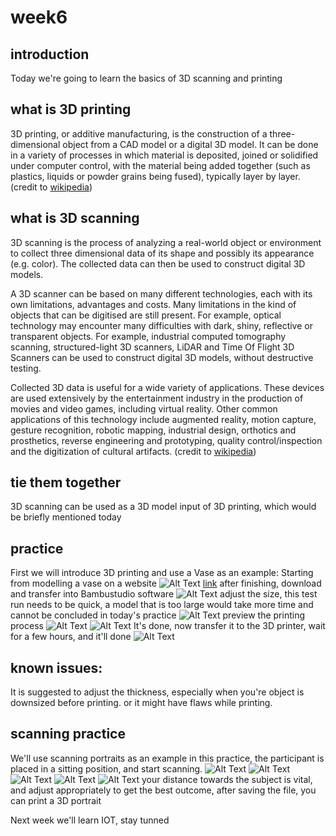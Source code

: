 # week6
## introduction
Today we're going to learn the basics of 3D scanning and printing
## what is 3D printing
3D printing, or additive manufacturing, is the construction of a three-dimensional object from a CAD model or a digital 3D model. It can be done in a variety of processes in which material is deposited, joined or solidified under computer control, with the material being added together (such as plastics, liquids or powder grains being fused), typically layer by layer.
(credit to [wikipedia](https://en.wikipedia.org/wiki/3D_printing))
## what is 3D scanning
3D scanning is the process of analyzing a real-world object or environment to collect three dimensional data of its shape and possibly its appearance (e.g. color). The collected data can then be used to construct digital 3D models.

A 3D scanner can be based on many different technologies, each with its own limitations, advantages and costs. Many limitations in the kind of objects that can be digitised are still present. For example, optical technology may encounter many difficulties with dark, shiny, reflective or transparent objects. For example, industrial computed tomography scanning, structured-light 3D scanners, LiDAR and Time Of Flight 3D Scanners can be used to construct digital 3D models, without destructive testing.

Collected 3D data is useful for a wide variety of applications. These devices are used extensively by the entertainment industry in the production of movies and video games, including virtual reality. Other common applications of this technology include augmented reality, motion capture, gesture recognition, robotic mapping, industrial design, orthotics and prosthetics, reverse engineering and prototyping, quality control/inspection and the digitization of cultural artifacts.
(credit to [wikipedia](https://en.wikipedia.org/wiki/3D_scanning))
## tie them together
3D scanning can be used as a 3D model input of 3D printing, which would be briefly mentioned today
## practice
First we will introduce 3D printing and use a Vase as an example:
Starting from modelling a vase on a website
![Alt Text](https://unncfab.oss-cn-hangzhou.aliyuncs.com/img/xxn/%E5%B1%8F%E5%B9%95%E6%88%AA%E5%9B%BE%202025-04-16%20132951.png)
[link](https://makerworld.com/zh/makerlab/makeMyVase?/from=makerlab)
after finishing, download and transfer into Bambustudio software
![Alt Text](https://unncfab.oss-cn-hangzhou.aliyuncs.com/img/xxn/%E5%B1%8F%E5%B9%95%E6%88%AA%E5%9B%BE%202025-04-16%20133306.png)
adjust the size, this test run needs to be quick, a model that is too large would take more time and cannot be concluded in today's practice
![Alt Text](https://unncfab.oss-cn-hangzhou.aliyuncs.com/img/xxn/%E5%B1%8F%E5%B9%95%E6%88%AA%E5%9B%BE%202025-04-16%20133342.png)
preview the printing process
![Alt Text](https://unncfab.oss-cn-hangzhou.aliyuncs.com/img/xxn/%E5%B1%8F%E5%B9%95%E6%88%AA%E5%9B%BE%202025-04-16%20133442.png)
![Alt Text](https://unncfab.oss-cn-hangzhou.aliyuncs.com/img/xxn/%E5%B1%8F%E5%B9%95%E6%88%AA%E5%9B%BE%202025-04-16%20133455.png)
It's done, now transfer it to the 3D printer, wait for a few hours, and it'll done
![Alt Text](https://unncfab.oss-cn-hangzhou.aliyuncs.com/img/xxn/IMG_7048.JPG)
## known issues:
It is suggested to adjust the thickness, especially when you're object is downsized before printing. or it might have flaws while printing.
## scanning practice
We'll use scanning portraits as an example in this practice, the participant is placed in a sitting position, and start scanning.
![Alt Text](https://unncfab.oss-cn-hangzhou.aliyuncs.com/img/xxn/INPO4813.JPG)
![Alt Text](https://unncfab.oss-cn-hangzhou.aliyuncs.com/img/xxn/OXQL1371.JPG)
![Alt Text](https://unncfab.oss-cn-hangzhou.aliyuncs.com/img/xxn/RVPO0751.JPG)
![Alt Text](https://unncfab.oss-cn-hangzhou.aliyuncs.com/img/xxn/UVKN1533.JPG)
![Alt Text](https://unncfab.oss-cn-hangzhou.aliyuncs.com/img/xxn/CWDI1954.JPG)
your distance towards the subject is vital, and adjust appropriately to get the best outcome, after saving the file, you can print a 3D portrait

Next week we'll learn IOT, stay tunned